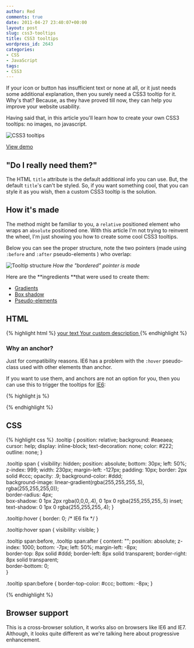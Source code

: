 ```yaml
---
author: Red
comments: true
date: 2011-04-27 23:40:07+00:00
layout: post
slug: css3-tooltips
title: CSS3 tooltips
wordpress_id: 2643
categories:
- CSS
- JavaScript
tags:
- CSS3
---
```


If your icon or button has insufficient text or none at all, or it just needs some additional explanation, then you surely need a CSS3 tooltip for it. Why's that? Because, as they have proved till now, they can help you improve your website usability.

Having said that, in this article you'll learn how to create your own CSS3 tooltips: no images, no javascript.

![CSS3 tooltips](http://www.red-team-design.com/wp-content/uploads/2011/04/css3-tooltips.png)

<!-- more -->

[View demo](http://www.red-team-design.com/wp-content/uploads/2011/04/css3-tooltips-demo.html)

## "Do I really need them?"

The HTML `title` attribute is the default additional info you can use. But, the default `title`'s can't be styled. So, if you want something cool, that you can style it as you wish, then a custom CSS3 tooltip is the solution.

## How it's made

The method might be familiar to you, a `relative` positioned element  who wraps an `absolute` positioned one. With this article I'm not trying to reinvent the wheel, I'm just showing you how to create some cool CSS3 tooltips.

Below you can see the proper structure, note the two pointers (made using `:before` and `:after` pseudo-elements ) who overlap:

![Tooltip structure](http://www.red-team-design.com/wp-content/uploads/2011/04/tooltip-structure.png)
_How the "bordered" pointer is made_

Here are the **ingredients **that were used to create them:	

  * [Gradients](http://www.red-team-design.com/css-gradients-quick-tutorial)
  * [Box shadow](http://www.red-team-design.com/how-to-create-slick-effects-with-css3-box-shadow)
  * [Pseudo-elements](/before-after-pseudo-elements)

## HTML

{% highlight html %}
<a href="#" class="tooltip">
  your text
  <span>Your custom description</span>
</a>
{% endhighlight %}

### Why an anchor?

Just for compatibility reasons. IE6 has a problem with the `:hover` pseudo-class used with other elements than anchor.

If you want to use them, and anchors are not an option for you, then you can use this to trigger the tooltips for [IE6](http://www.red-team-design.com/how-to-solve-common-ie-bugs):

{% highlight js %}
<script type="text/javascript" src="http://code.jquery.com/jquery-latest.min.js"></script>
<script type="text/javascript">
  $(function() {
    if ($.browser.msie && $.browser.version.substr(0,1)<7)
    {            
      $('.tooltip').mouseover(function(){              
            $(this).children('span').show();                
          }).mouseout(function(){
            $(this).children('span').hide();
          })
    }
  });        
</script>
{% endhighlight %}

## CSS
    
{% highlight css %}
.tooltip {
  position: relative;
  background: #eaeaea;
  cursor: help;
  display: inline-block;
  text-decoration: none;
  color: #222;
  outline: none;
}

.tooltip span {
  visibility: hidden;
  position: absolute; 
  bottom: 30px;
  left: 50%;
  z-index: 999;
  width: 230px;
  margin-left: -127px;
  padding: 10px;
  border: 2px solid #ccc;
  opacity: .9;
  background-color: #ddd;                     
  background-image: linear-gradient(rgba(255,255,255,.5), rgba(255,255,255,0));  
  border-radius: 4px;  
  box-shadow: 0 1px 2px rgba(0,0,0,.4), 0 1px 0 rgba(255,255,255,.5) inset;  
  text-shadow: 0 1px 0 rgba(255,255,255,.4); 
}

.tooltip:hover {
  border: 0; /* IE6 fix */
}

.tooltip:hover span {
  visibility: visible;
}

.tooltip span:before,
.tooltip span:after {
  content: "";
  position: absolute;
  z-index: 1000;
  bottom: -7px;
  left: 50%;
  margin-left: -8px;  
  border-top: 8px solid #ddd;
  border-left: 8px solid transparent;
  border-right: 8px solid transparent;        
  border-bottom: 0;  
}

.tooltip span:before {
  border-top-color: #ccc;
  bottom: -8px;
}

{% endhighlight %}    

## Browser support

This is a cross-browser solution, it works also on browsers like IE6 and IE7. Although, it looks quite different as we're talking here about progressive enhancement.